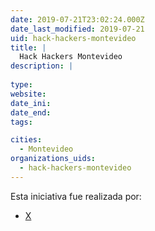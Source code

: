 ```yaml
---
date: 2019-07-21T23:02:24.000Z
date_last_modified: 2019-07-21
uid: hack-hackers-montevideo
title: |
  Hack Hackers Montevideo
description: |
  
type: 
website: 
date_ini: 
date_end: 
tags:

cities: 
  - Montevideo
organizations_uids:
  - hack-hackers-montevideo
---
```


Esta iniciativa fue realizada por:

- [X](/organizaciones/hack-hackers-montevideo)
